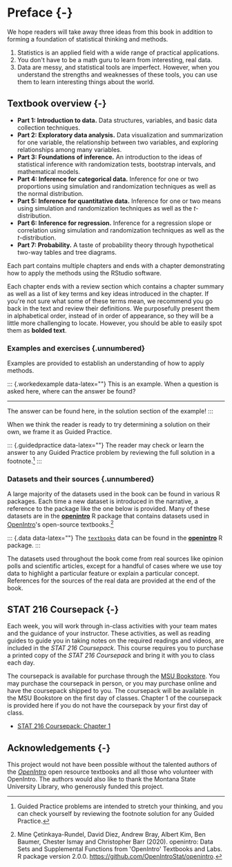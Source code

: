 # Preface {-}



We hope readers will take away three ideas from this book in addition to forming a foundation of statistical thinking and methods.

1. Statistics is an applied field with a wide range of practical applications.
2. You don't have to be a math guru to learn from interesting, real data.
3. Data are messy, and statistical tools are imperfect. However, when you understand the strengths and weaknesses of these tools, you can use them to learn interesting things about the world.

## Textbook overview {-}

- **Part 1: Introduction to data.** Data structures, variables, and basic data collection techniques.
- **Part 2: Exploratory data analysis.** Data visualization and summarization for one variable, the relationship between two variables, and exploring relationships among many variables.
- **Part 3: Foundations of inference.** An introduction to the ideas of statistical inference with randomization tests, bootstrap intervals, and mathematical models.
- **Part 4: Inference for categorical data.** Inference for one or two proportions using simulation and randomization techniques as well as the normal distribution.
- **Part 5: Inference for quantitative data.** Inference for one or two means using simulation and randomization techniques as well as the $t$-distribution.
- **Part 6: Inference for regression.** Inference for a regression slope or correlation using simulation and randomization techniques as well as the $t$-distribution.
- **Part 7: Probability.** A taste of probability theory through hypothetical two-way tables and tree diagrams.

Each part contains multiple chapters and ends with a chapter demonstrating how to apply the methods using the RStudio software.

Each chapter ends with a review section which contains a chapter summary as well as a list of key terms and key ideas introduced in the chapter.
If you're not sure what some of these terms mean, we recommend you go back in the text and review their definitions.
We purposefully present them in alphabetical order, instead of in order of appearance, so they will be a little more challenging to locate.
However, you should be able to easily spot them as **bolded text**.

### Examples and exercises {.unnumbered}

Examples are provided to establish an understanding of how to apply methods.

::: {.workedexample data-latex=""}
This is an example.
When a question is asked here, where can the answer be found?

------------------------------------------------------------------------

The answer can be found here, in the solution section of the example!
:::

When we think the reader is ready to try determining a solution on their own, we frame it as Guided Practice.

::: {.guidedpractice data-latex=""}
The reader may check or learn the answer to any Guided Practice problem by reviewing the full solution in a footnote.[^preface-1]
:::

[^preface-1]: Guided Practice problems are intended to stretch your thinking, and you can check yourself by reviewing the footnote solution for any Guided Practice.


### Datasets and their sources {.unnumbered}

A large majority of the datasets used in the book can be found in various R packages.
Each time a new dataset is introduced in the narrative, a reference to the package like the one below is provided.
Many of these datasets are in the [**openintro**](http://openintrostat.github.io/openintro) R package that contains datasets used in [OpenIntro](https://www.openintro.org/)'s open-source textbooks.[^preface-2]

[^preface-2]: Mine Çetinkaya-Rundel, David Diez, Andrew Bray, Albert Kim, Ben Baumer, Chester Ismay and Christopher Barr (2020).
    openintro: Data Sets and Supplemental Functions from 'OpenIntro' Textbooks and Labs.
    R package version 2.0.0.
    <https://github.com/OpenIntroStat/openintro>.

::: {.data data-latex=""}
The [`textbooks`](http://openintrostat.github.io/openintro/reference/textbooks.html) data can be found in the [**openintro**](http://openintrostat.github.io/openintro) R package.
:::

The datasets used throughout the book come from real sources like opinion polls and scientific articles, except for a handful of cases where we use toy data to highlight a particular feature or explain a particular concept.
References for the sources of the real data are provided at the end of the book.

## STAT 216 Coursepack {-}

Each week, you will work through in-class activities with your team mates and the guidance of your instructor. These activities, as well as reading guides to guide you in taking notes on the required readings and videos, are included in the _STAT 216 Coursepack_. This course requires you to purchase a printed copy of the _STAT 216 Coursepack_ and bring it with you to class each day. 

The coursepack is available for purchase through the [MSU Bookstore](https://www.msubookstore.org/). You may purchase the coursepack in person, or you may purchase online and have the coursepack shipped to you. The coursepack will be available in the MSU Bookstore on the first day of classes. Chapter 1 of the coursepack is provided here if you do not have the coursepack by your first day of class.

* [STAT 216 Coursepack: Chapter 1](Coursepack-Ch1.pdf)

## Acknowledgements {-}

This project would not have been possible without the talented authors
of the [*OpenIntro*](https://www.openintro.org/) open resource textbooks and all those who volunteer with OpenIntro. 
The authors would
also like to thank the Montana State University Library,
who generously funded this project.

